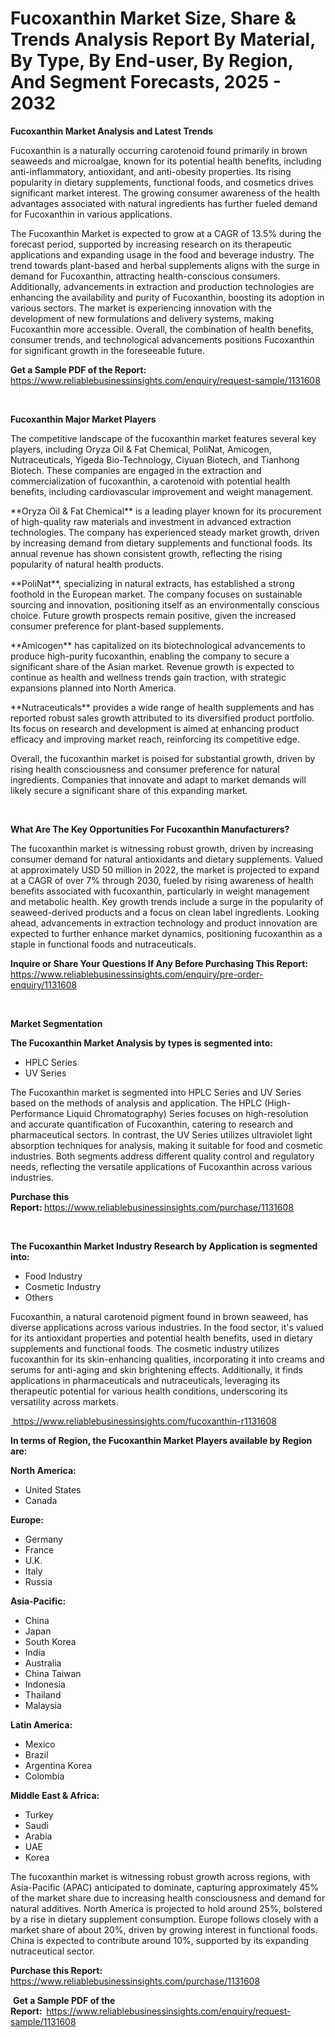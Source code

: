 <p><h1>Fucoxanthin Market Size, Share & Trends Analysis Report By Material, By Type, By End-user, By Region, And Segment Forecasts, 2025 - 2032</h1></p><p><strong>Fucoxanthin Market Analysis and Latest Trends</strong></p>
<p><p>Fucoxanthin is a naturally occurring carotenoid found primarily in brown seaweeds and microalgae, known for its potential health benefits, including anti-inflammatory, antioxidant, and anti-obesity properties. Its rising popularity in dietary supplements, functional foods, and cosmetics drives significant market interest. The growing consumer awareness of the health advantages associated with natural ingredients has further fueled demand for Fucoxanthin in various applications.</p><p>The Fucoxanthin Market is expected to grow at a CAGR of 13.5% during the forecast period, supported by increasing research on its therapeutic applications and expanding usage in the food and beverage industry. The trend towards plant-based and herbal supplements aligns with the surge in demand for Fucoxanthin, attracting health-conscious consumers. Additionally, advancements in extraction and production technologies are enhancing the availability and purity of Fucoxanthin, boosting its adoption in various sectors. The market is experiencing innovation with the development of new formulations and delivery systems, making Fucoxanthin more accessible. Overall, the combination of health benefits, consumer trends, and technological advancements positions Fucoxanthin for significant growth in the foreseeable future.</p></p>
<p><strong>Get a Sample PDF of the Report:&nbsp;</strong> <a href="https://www.reliablebusinessinsights.com/enquiry/request-sample/1131608?utm_campaign=3029&utm_medium=2&utm_source=Github&utm_content=ia&utm_term=19042025&utm_id=fucoxanthin">https://www.reliablebusinessinsights.com/enquiry/request-sample/1131608</a></p>
<p>&nbsp;</p>
<p><strong>Fucoxanthin Major Market Players</strong></p>
<p><p>The competitive landscape of the fucoxanthin market features several key players, including Oryza Oil & Fat Chemical, PoliNat, Amicogen, Nutraceuticals, Yigeda Bio-Technology, Ciyuan Biotech, and Tianhong Biotech. These companies are engaged in the extraction and commercialization of fucoxanthin, a carotenoid with potential health benefits, including cardiovascular improvement and weight management.</p><p>**Oryza Oil & Fat Chemical** is a leading player known for its procurement of high-quality raw materials and investment in advanced extraction technologies. The company has experienced steady market growth, driven by increasing demand from dietary supplements and functional foods. Its annual revenue has shown consistent growth, reflecting the rising popularity of natural health products.</p><p>**PoliNat**, specializing in natural extracts, has established a strong foothold in the European market. The company focuses on sustainable sourcing and innovation, positioning itself as an environmentally conscious choice. Future growth prospects remain positive, given the increased consumer preference for plant-based supplements.</p><p>**Amicogen** has capitalized on its biotechnological advancements to produce high-purity fucoxanthin, enabling the company to secure a significant share of the Asian market. Revenue growth is expected to continue as health and wellness trends gain traction, with strategic expansions planned into North America.</p><p>**Nutraceuticals** provides a wide range of health supplements and has reported robust sales growth attributed to its diversified product portfolio. Its focus on research and development is aimed at enhancing product efficacy and improving market reach, reinforcing its competitive edge.</p><p>Overall, the fucoxanthin market is poised for substantial growth, driven by rising health consciousness and consumer preference for natural ingredients. Companies that innovate and adapt to market demands will likely secure a significant share of this expanding market.</p></p>
<p>&nbsp;</p>
<p><strong>What Are The Key Opportunities For Fucoxanthin Manufacturers?</strong></p>
<p><p>The fucoxanthin market is witnessing robust growth, driven by increasing consumer demand for natural antioxidants and dietary supplements. Valued at approximately USD 50 million in 2022, the market is projected to expand at a CAGR of over 7% through 2030, fueled by rising awareness of health benefits associated with fucoxanthin, particularly in weight management and metabolic health. Key growth trends include a surge in the popularity of seaweed-derived products and a focus on clean label ingredients. Looking ahead, advancements in extraction technology and product innovation are expected to further enhance market dynamics, positioning fucoxanthin as a staple in functional foods and nutraceuticals.</p></p>
<p><strong>Inquire or Share Your Questions If Any Before Purchasing This Report:</strong> <a href="https://www.reliablebusinessinsights.com/enquiry/pre-order-enquiry/1131608?utm_campaign=3029&utm_medium=2&utm_source=Github&utm_content=ia&utm_term=19042025&utm_id=fucoxanthin">https://www.reliablebusinessinsights.com/enquiry/pre-order-enquiry/1131608</a></p>
<p>&nbsp;</p>
<p><strong>Market Segmentation</strong></p>
<p><strong>The Fucoxanthin Market Analysis by types is segmented into:</strong></p>
<p><ul><li>HPLC Series</li><li>UV Series</li></ul></p>
<p><p>The Fucoxanthin market is segmented into HPLC Series and UV Series based on the methods of analysis and application. The HPLC (High-Performance Liquid Chromatography) Series focuses on high-resolution and accurate quantification of Fucoxanthin, catering to research and pharmaceutical sectors. In contrast, the UV Series utilizes ultraviolet light absorption techniques for analysis, making it suitable for food and cosmetic industries. Both segments address different quality control and regulatory needs, reflecting the versatile applications of Fucoxanthin across various industries.</p></p>
<p><strong>Purchase this Report:&nbsp;</strong><a href="https://www.reliablebusinessinsights.com/purchase/1131608?utm_campaign=3029&utm_medium=2&utm_source=Github&utm_content=ia&utm_term=19042025&utm_id=fucoxanthin">https://www.reliablebusinessinsights.com/purchase/1131608</a></p>
<p>&nbsp;</p>
<p><strong>The Fucoxanthin Market Industry Research by Application is segmented into:</strong></p>
<p><ul><li>Food Industry</li><li>Cosmetic Industry</li><li>Others</li></ul></p>
<p><p>Fucoxanthin, a natural carotenoid pigment found in brown seaweed, has diverse applications across various industries. In the food sector, it's valued for its antioxidant properties and potential health benefits, used in dietary supplements and functional foods. The cosmetic industry utilizes fucoxanthin for its skin-enhancing qualities, incorporating it into creams and serums for anti-aging and skin brightening effects. Additionally, it finds applications in pharmaceuticals and nutraceuticals, leveraging its therapeutic potential for various health conditions, underscoring its versatility across markets.</p></p>
<p><a href="https://www.reliablebusinessinsights.com/fucoxanthin-r1131608?utm_campaign=3029&utm_medium=2&utm_source=Github&utm_content=ia&utm_term=19042025&utm_id=fucoxanthin">&nbsp;https://www.reliablebusinessinsights.com/fucoxanthin-r1131608</a></p>
<p><strong>In terms of Region, the Fucoxanthin Market Players available by Region are:</strong></p>
<p>
    <p> <strong> North America: </strong>
        <ul>
            <li>United States</li>
            <li>Canada</li>
        </ul>
        </p> 
    <p> <strong> Europe: </strong>
        <ul>
            <li>Germany</li>
            <li>France</li>
            <li>U.K.</li>
            <li>Italy</li>
            <li>Russia</li>
        </ul>
        </p> 
    <p> <strong> Asia-Pacific: </strong>
        <ul>
            <li>China</li>
            <li>Japan</li>
            <li>South Korea</li>
            <li>India</li>
            <li>Australia</li>
            <li>China Taiwan</li>
            <li>Indonesia</li>
            <li>Thailand</li>
            <li>Malaysia</li>
        </ul>
        </p> 
    <p> <strong> Latin America: </strong>
        <ul>
            <li>Mexico</li>
            <li>Brazil</li>
            <li>Argentina Korea</li>
            <li>Colombia</li>
        </ul>
        </p> 
    <p> <strong> Middle East & Africa: </strong>
        <ul>
            <li>Turkey</li>
            <li>Saudi</li>
            <li>Arabia</li>
            <li>UAE</li>
            <li>Korea</li>
        </ul>
    </p>
    </p>
<p><p>The fucoxanthin market is witnessing robust growth across regions, with Asia-Pacific (APAC) anticipated to dominate, capturing approximately 45% of the market share due to increasing health consciousness and demand for natural additives. North America is projected to hold around 25%, bolstered by a rise in dietary supplement consumption. Europe follows closely with a market share of about 20%, driven by growing interest in functional foods. China is expected to contribute around 10%, supported by its expanding nutraceutical sector.</p></p>
<p><strong>Purchase this Report: </strong><a href="https://www.reliablebusinessinsights.com/purchase/1131608?utm_campaign=3029&utm_medium=2&utm_source=Github&utm_content=ia&utm_term=19042025&utm_id=fucoxanthin">https://www.reliablebusinessinsights.com/purchase/1131608</a></p>
<p>&nbsp;<strong>Get a Sample PDF of the Report:&nbsp;&nbsp;</strong><a href="https://www.reliablebusinessinsights.com/enquiry/request-sample/1131608?utm_campaign=3029&utm_medium=2&utm_source=Github&utm_content=ia&utm_term=19042025&utm_id=fucoxanthin">https://www.reliablebusinessinsights.com/enquiry/request-sample/1131608</a></p>
<p><strong></strong></p>
<p><p></p><p></p><p></p></p>
